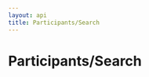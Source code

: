 ```yaml
---
layout: api
title: Participants/Search
---
```


# Participants/Search

<api-explorer resource="http://api.rusic.dev/participants/search" method="GET">
  <api-header name="Accept" required="true" value="application/vnd.rusic.v1+json" editable-key="false" editable-value="false"></api-header>
  <api-header name="X-API-Key" required="true" value="abc123" editable-key="false"></api-header>
  <api-parameter name="email_address" required="true" editable-key="false" default=""></api-part>
</api-explorer>
